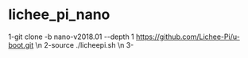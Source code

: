 # lichee_pi_nano


1-git clone -b nano-v2018.01 --depth 1 https://github.com/Lichee-Pi/u-boot.git \n
2-source ./licheepi.sh \n
3-
